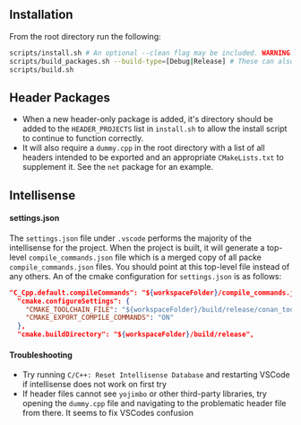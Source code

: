 ## Installation

From the root directory run the following:

```bash
scripts/install.sh # An optional --clean flag may be included. WARNING: This will currently wipe all local conan packages
scripts/build_packages.sh --build-type=[Debug|Release] # These can also be run as a VSCode task
scripts/build.sh
```

## Header Packages

- When a new header-only package is added, it's directory should be added to the `HEADER_PROJECTS` list in `install.sh` to allow the install script to continue to function correctly.
- It will also require a `dummy.cpp` in the root directory with a list of all headers intended to be exported and an appropriate `CMakeLists.txt` to supplement it. See the `net` package for an example.

## Intellisense

#### settings.json

The `settings.json` file under `.vscode` performs the majority of the intellisense for the project. When the project is built, it will generate a top-level `compile_commands.json` file which is a merged copy of all packe `compile_commands.json` files. You should point at this top-level file instead of any others. An of the cmake configuration for `settings.json` is as follows:

```JSON
"C_Cpp.default.compileCommands": "${workspaceFolder}/compile_commands.json",
  "cmake.configureSettings": {
    "CMAKE_TOOLCHAIN_FILE": "${workspaceFolder}/build/release/conan_toolchain.cmake",
    "CMAKE_EXPORT_COMPILE_COMMANDS": "ON"
  },
  "cmake.buildDirectory": "${workspaceFolder}/build/release",
```

#### Troubleshooting

- Try running `C/C++: Reset Intellisense Database` and restarting VSCode if intellisense does not work on first try
- If header files cannot see `yojimbo` or other third-party libraries, try opening the `dummy.cpp` file and navigating to the problematic header file from there. It seems to fix VSCodes confusion
